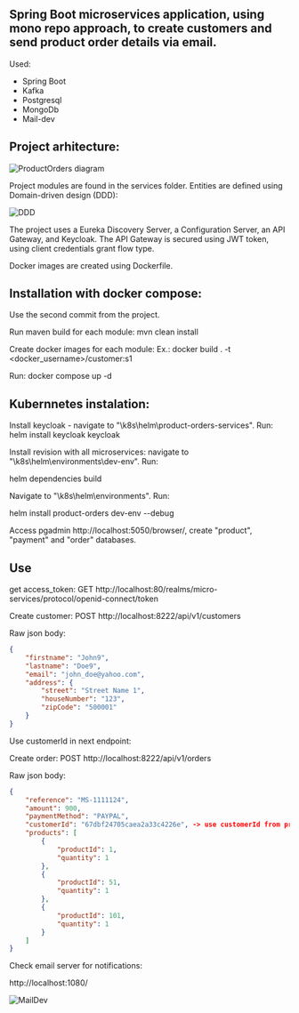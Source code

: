 ## Spring Boot microservices application, using mono repo approach, to create customers and send product order details via email.
Used:
- Spring Boot
- Kafka
- Postgresql
- MongoDb
- Mail-dev

## Project arhitecture:

![ProductOrders diagram](https://github.com/user-attachments/assets/dbce5220-616d-45c5-a471-88fcc77b98b2)

Project modules are found in the services folder. Entities are defined using Domain-driven design (DDD):

![DDD](https://github.com/user-attachments/assets/2b41ca29-eba4-4b1c-9fe0-bbf0a959c4bb)

The project uses a Eureka Discovery Server, a Configuration Server, an API Gateway, and Keycloak.
The API Gateway is secured using JWT token, using client credentials grant flow type.

Docker images are created using Dockerfile.

## Installation with docker compose:

Use the second commit from the project.

Run maven build for each module:
mvn clean install

Create docker images for each module:
Ex.: docker build . -t <docker_username>/customer:s1

Run:
docker compose up -d

## Kubernnetes instalation:

Install keycloak - navigate to "\k8s\helm\product-orders-services".
Run: 
helm install keycloak keycloak

Install revision with all microservices: navigate to "\k8s\helm\environments\dev-env". Run: 

helm dependencies build

Navigate to "\k8s\helm\environments". Run:

helm install product-orders dev-env --debug

Access pgadmin http://localhost:5050/browser/, create "product", "payment" and "order" databases.

## Use

get access_token:
GET http://localhost:80/realms/micro-services/protocol/openid-connect/token

Create customer:
POST http://localhost:8222/api/v1/customers

Raw json body:
```json
{
    "firstname": "John9",
    "lastname": "Doe9",
    "email": "john_doe@yahoo.com",
    "address": {
        "street": "Street Name 1",
        "houseNumber": "123",
        "zipCode": "500001"
    }
}
```

Use customerId in next endpoint:

Create order:
POST http://localhost:8222/api/v1/orders

Raw json body:
```json
{
    "reference": "MS-1111124",
    "amount": 900,
    "paymentMethod": "PAYPAL",
    "customerId": "67dbf24705caea2a33c4226e", -> use customerId from previous step
    "products": [
        {
            "productId": 1,
            "quantity": 1
        },
        {
            "productId": 51,
            "quantity": 1
        },
        {
            "productId": 101,
            "quantity": 1
        }
    ]
}
```

Check email server for notifications:

http://localhost:1080/

![MailDev](https://github.com/user-attachments/assets/b2b54256-291c-4cce-a818-a2052eb85832)


